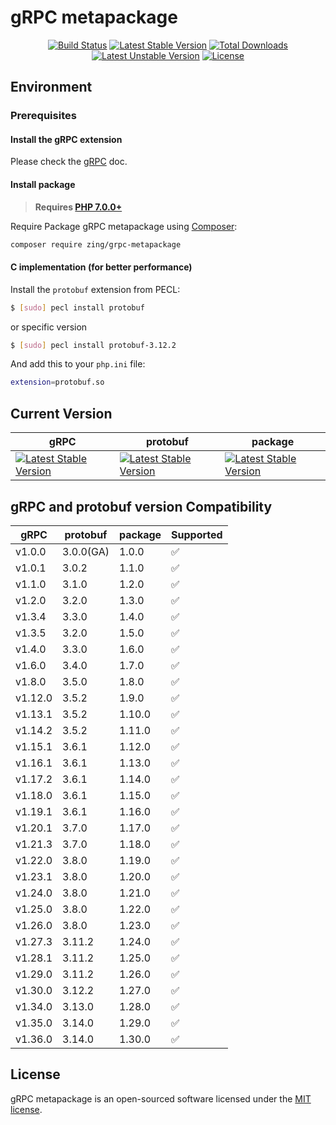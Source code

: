 # gRPC metapackage
<p align="center">
<a href="https://github.com/zingimmick/grpc-metapackage/actions"><img src="https://github.com/zingimmick/grpc-metapackage/workflows/tests/badge.svg" alt="Build Status"></a>
<a href="https://packagist.org/packages/zing/grpc-metapackage"><img src="https://poser.pugx.org/zing/grpc-metapackage/v/stable.svg" alt="Latest Stable Version"></a>
<a href="https://packagist.org/packages/zing/grpc-metapackage"><img src="https://poser.pugx.org/zing/grpc-metapackage/downloads" alt="Total Downloads"></a>
<a href="https://packagist.org/packages/zing/grpc-metapackage"><img src="https://poser.pugx.org/zing/grpc-metapackage/v/unstable.svg" alt="Latest Unstable Version"></a>
<a href="https://packagist.org/packages/zing/grpc-metapackage"><img src="https://poser.pugx.org/zing/grpc-metapackage/license" alt="License"></a>
</p>

## Environment

### Prerequisites

#### Install the gRPC extension

Please check the [gRPC](https://github.com/grpc/grpc/tree/master/src/php#overview) doc.

#### Install package

> **Requires [PHP 7.0.0+](https://php.net/releases/)**

Require Package gRPC metapackage using [Composer](https://getcomposer.org):

```bash
composer require zing/grpc-metapackage
```

#### C implementation (for better performance)

Install the `protobuf` extension from PECL:

``` sh
$ [sudo] pecl install protobuf
```
or specific version

``` sh
$ [sudo] pecl install protobuf-3.12.2
```

And add this to your `php.ini` file:

```sh
extension=protobuf.so
```

## Current Version

| gRPC | protobuf | package | 
| --- | --- | --- | 
| [![Latest Stable Version](https://poser.pugx.org/grpc/grpc/v)](https://packagist.org/packages/grpc/grpc) | [![Latest Stable Version](https://poser.pugx.org/google/protobuf/v)](https://packagist.org/packages/google/protobuf) | [![Latest Stable Version](https://poser.pugx.org/zing/grpc-metapackage/v)](https://packagist.org/packages/zing/grpc-metapackage) |

## gRPC and protobuf version Compatibility

| gRPC | protobuf | package | Supported |
| --- | --- | --- | --- |
| v1.0.0 | 3.0.0(GA) | 1.0.0 | :white_check_mark: |
| v1.0.1 | 3.0.2 | 1.1.0 | :white_check_mark: |
| v1.1.0 | 3.1.0 | 1.2.0 | :white_check_mark: |
| v1.2.0 | 3.2.0 | 1.3.0 | :white_check_mark: |
| v1.3.4 | 3.3.0 | 1.4.0 | :white_check_mark: |
| v1.3.5 | 3.2.0 | 1.5.0 | :white_check_mark: |
| v1.4.0 | 3.3.0 | 1.6.0 | :white_check_mark: |
| v1.6.0 | 3.4.0 | 1.7.0 | :white_check_mark: |
| v1.8.0 | 3.5.0 | 1.8.0 | :white_check_mark: |
| v1.12.0 | 3.5.2 | 1.9.0 | :white_check_mark: |
| v1.13.1 | 3.5.2 | 1.10.0 | :white_check_mark: |
| v1.14.2 | 3.5.2 | 1.11.0 | :white_check_mark: |
| v1.15.1 | 3.6.1 | 1.12.0 | :white_check_mark: |
| v1.16.1 | 3.6.1 | 1.13.0 | :white_check_mark: |
| v1.17.2 | 3.6.1 | 1.14.0 | :white_check_mark: |
| v1.18.0 | 3.6.1 | 1.15.0 | :white_check_mark: |
| v1.19.1 | 3.6.1 | 1.16.0 | :white_check_mark: |
| v1.20.1 | 3.7.0 | 1.17.0 | :white_check_mark: |
| v1.21.3 | 3.7.0 | 1.18.0 | :white_check_mark: |
| v1.22.0 | 3.8.0 | 1.19.0 | :white_check_mark: |
| v1.23.1 | 3.8.0 | 1.20.0 | :white_check_mark: |
| v1.24.0 | 3.8.0 | 1.21.0 | :white_check_mark: |
| v1.25.0 | 3.8.0 | 1.22.0 | :white_check_mark: |
| v1.26.0 | 3.8.0 | 1.23.0 | :white_check_mark: |
| v1.27.3 | 3.11.2 | 1.24.0 | :white_check_mark: |
| v1.28.1 | 3.11.2 | 1.25.0 | :white_check_mark: |
| v1.29.0 | 3.11.2 | 1.26.0 | :white_check_mark: |
| v1.30.0 | 3.12.2 | 1.27.0 | :white_check_mark: |
| v1.34.0 | 3.13.0 | 1.28.0 | :white_check_mark: |
| v1.35.0 | 3.14.0 | 1.29.0 | :white_check_mark: |
| v1.36.0 | 3.14.0 | 1.30.0 | :white_check_mark: |

## License

gRPC metapackage is an open-sourced software licensed under the [MIT license](LICENSE).
